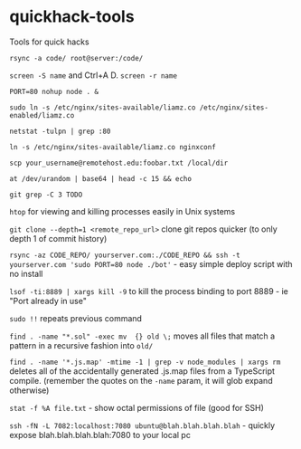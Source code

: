 # quickhack-tools
Tools for quick hacks

`rsync -a code/ root@server:/code/`

`screen -S name` and Ctrl+A D. `screen -r name`

`PORT=80 nohup node . &`

`sudo ln -s /etc/nginx/sites-available/liamz.co /etc/nginx/sites-enabled/liamz.co`

`netstat -tulpn | grep :80`

`ln -s /etc/nginx/sites-available/liamz.co nginxconf`

`scp your_username@remotehost.edu:foobar.txt /local/dir`

`at /dev/urandom | base64 | head -c 15 && echo`

`git grep -C 3 TODO`

`htop` for viewing and killing processes easily in Unix systems

`git clone --depth=1 <remote_repo_url>` clone git repos quicker (to only depth 1 of commit history)

`rsync -az CODE_REPO/ yourserver.com:./CODE_REPO && ssh -t yourserver.com 'sudo PORT=80 node ./bot'` - easy simple deploy script with no install

`lsof -ti:8889 | xargs kill -9` to kill the process binding to port 8889 - ie "Port already in use"

`sudo !!` repeats previous command

`find . -name "*.sol" -exec mv  {} old \;` moves all files that match a pattern in a recursive fashion into `old/`

`find . -name '*.js.map' -mtime -1 | grep -v node_modules | xargs rm` deletes all of the accidentally generated .js.map files from a TypeScript compile. (remember the quotes on the `-name` param, it will glob expand otherwise)

`stat -f %A file.txt` - show octal permissions of file (good for SSH)

`ssh -fN -L 7082:localhost:7080 ubuntu@blah.blah.blah.blah` - quickly expose blah.blah.blah.blah:7080 to your local pc
